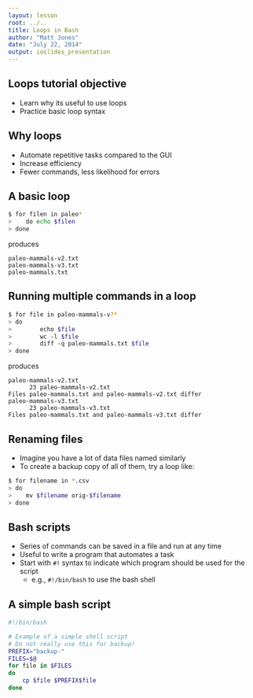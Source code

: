 ```yaml
---
layout: lesson
root: ../..
title: Loops in Bash
author: "Matt Jones"
date: "July 22, 2014"
output: ioslides_presentation
---
```


## Loops tutorial objective

- Learn why its useful to use loops
- Practice basic loop syntax

## Why loops

- Automate repetitive tasks compared to the GUI
- Increase efficiency
- Fewer commands, less likelihood for errors

## A basic loop

```bash
$ for filen in paleo*
>    do echo $filen
> done
```

produces

```
paleo-mammals-v2.txt
paleo-mammals-v3.txt
paleo-mammals.txt
```

## Running multiple commands in a loop
```bash
$ for file in paleo-mammals-v?*
> do
>        echo $file
>        wc -l $file
>        diff -q paleo-mammals.txt $file
> done
```

produces

```
paleo-mammals-v2.txt
      23 paleo-mammals-v2.txt
Files paleo-mammals.txt and paleo-mammals-v2.txt differ
paleo-mammals-v3.txt
      23 paleo-mammals-v3.txt
Files paleo-mammals.txt and paleo-mammals-v3.txt differ
```

## Renaming files

- Imagine you have a lot of data files named similarly
- To create a backup copy of all of them, try a loop like:

```bash
$ for filename in *.csv
> do
>    mv $filename orig-$filename
> done
```

## Bash scripts

- Series of commands can be saved in a file and run at any time
- Useful to write a program that automates a task
- Start with `#!` syntax to indicate which program should be used for the script
    - e.g., `#!/bin/bash` to use the bash shell

## A simple bash script

```bash
#!/bin/bash

# Example of a simple shell script
# Do not really use this for backup!
PREFIX="backup-"
FILES=$@
for file in $FILES
do
    cp $file $PREFIX$file
done
```
